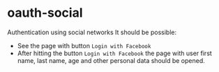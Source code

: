 # oauth-social
Authentication using social networks
It should be possible:
* See the page with button `Login with Facebook`
* After hitting the button `Login with Facebook` the page with user first name, last name, age and other personal data should be opened.